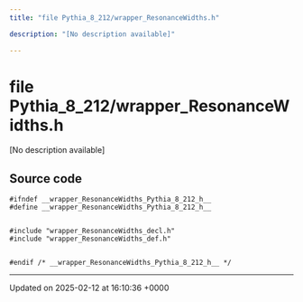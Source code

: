```yaml
---
title: "file Pythia_8_212/wrapper_ResonanceWidths.h"

description: "[No description available]"

---
```


# file Pythia_8_212/wrapper_ResonanceWidths.h

[No description available]




## Source code

```
#ifndef __wrapper_ResonanceWidths_Pythia_8_212_h__
#define __wrapper_ResonanceWidths_Pythia_8_212_h__


#include "wrapper_ResonanceWidths_decl.h"
#include "wrapper_ResonanceWidths_def.h"


#endif /* __wrapper_ResonanceWidths_Pythia_8_212_h__ */
```


-------------------------------

Updated on 2025-02-12 at 16:10:36 +0000
